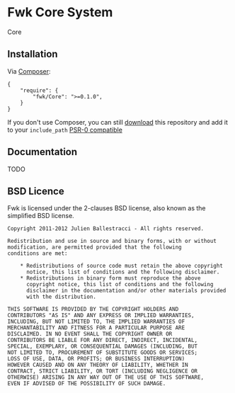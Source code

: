 # Fwk Core System

Core 

## Installation

Via [Composer](http://getcomposer.org):

```
{
    "require": {
        "fwk/Core": ">=0.1.0",
    }
}
```

If you don't use Composer, you can still [download](https://github.com/fwk/Core/zipball/master) this repository and add it
to your ```include_path``` [PSR-0 compatible](https://github.com/php-fig/fig-standards/blob/master/accepted/PSR-0.md)

## Documentation

TODO

## BSD Licence

Fwk is licensed under the 2-clauses BSD license, also known as the
simplified BSD license.

```
Copyright 2011-2012 Julien Ballestracci - All rights reserved.

Redistribution and use in source and binary forms, with or without
modification, are permitted provided that the following
conditions are met:

    * Redistributions of source code must retain the above copyright
      notice, this list of conditions and the following disclaimer.
    * Redistributions in binary form must reproduce the above
      copyright notice, this list of conditions and the following
      disclaimer in the documentation and/or other materials provided
      with the distribution.

THIS SOFTWARE IS PROVIDED BY THE COPYRIGHT HOLDERS AND
CONTRIBUTORS "AS IS" AND ANY EXPRESS OR IMPLIED WARRANTIES,
INCLUDING, BUT NOT LIMITED TO, THE IMPLIED WARRANTIES OF
MERCHANTABILITY AND FITNESS FOR A PARTICULAR PURPOSE ARE
DISCLAIMED. IN NO EVENT SHALL THE COPYRIGHT OWNER OR
CONTRIBUTORS BE LIABLE FOR ANY DIRECT, INDIRECT, INCIDENTAL,
SPECIAL, EXEMPLARY, OR CONSEQUENTIAL DAMAGES (INCLUDING, BUT
NOT LIMITED TO, PROCUREMENT OF SUBSTITUTE GOODS OR SERVICES;
LOSS OF USE, DATA, OR PROFITS; OR BUSINESS INTERRUPTION)
HOWEVER CAUSED AND ON ANY THEORY OF LIABILITY, WHETHER IN
CONTRACT, STRICT LIABILITY, OR TORT (INCLUDING NEGLIGENCE OR
OTHERWISE) ARISING IN ANY WAY OUT OF THE USE OF THIS SOFTWARE,
EVEN IF ADVISED OF THE POSSIBILITY OF SUCH DAMAGE.
```